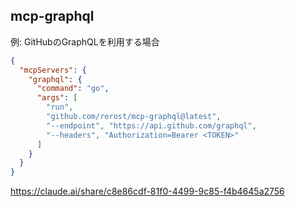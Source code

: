 ## mcp-graphql

例: GitHubのGraphQLを利用する場合
```json
{
  "mcpServers": {
    "graphql": {
      "command": "go",
      "args": [
        "run",
        "github.com/rerost/mcp-graphql@latest",
        "--endpoint", "https://api.github.com/graphql",
        "--headers", "Authorization=Bearer <TOKEN>"
      ]
    }
  }
}
```

https://claude.ai/share/c8e86cdf-81f0-4499-9c85-f4b4645a2756
